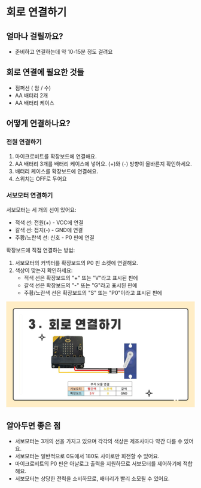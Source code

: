 # 회로 연결하기

## 얼마나 걸릴까요?
- 준비하고 연결하는데 약 10-15분 정도 걸려요

## 회로 연결에 필요한 것들
- 점퍼선 ( 암 / 수)
- AA 배터리 2개
- AA 배터리 케이스

## 어떻게 연결하나요?

### 전원 연결하기

1. 마이크로비트를 확장보드에 연결해요.
2. AA 배터리 3개를 배터리 케이스에 넣어요. (+)와 (-) 방향이 올바른지 확인하세요.
3. 배터리 케이스를 확장보드에 연결해요.
4. 스위치는 OFF로 두어요 

### 서보모터 연결하기

서보모터는 세 개의 선이 있어요:
- 적색 선: 전원(+) - VCC에 연결
- 갈색 선: 접지(-) - GND에 연결
- 주황/노란색 선: 신호 - P0 핀에 연결

확장보드에 직접 연결하는 방법:
1. 서보모터의 커넥터를 확장보드의 P0 핀 소켓에 연결해요.
2. 색상이 맞는지 확인하세요:
   - 적색 선은 확장보드의 "+" 또는 "V"라고 표시된 핀에
   - 갈색 선은 확장보드의 "-" 또는 "G"라고 표시된 핀에
   - 주황/노란색 선은 확장보드의 "S" 또는 "P0"이라고 표시된 핀에

![서보모터 연결](/img/inchwarm_schematic.jpg)

## 알아두면 좋은 점

- 서보모터는 3개의 선을 가지고 있으며 각각의 색상은 제조사마다 약간 다를 수 있어요.
- 서보모터는 일반적으로 0도에서 180도 사이로만 회전할 수 있어요.
- 마이크로비트의 P0 핀은 아날로그 출력을 지원하므로 서보모터를 제어하기에 적합해요.
- 서보모터는 상당한 전력을 소비하므로, 배터리가 빨리 소모될 수 있어요.